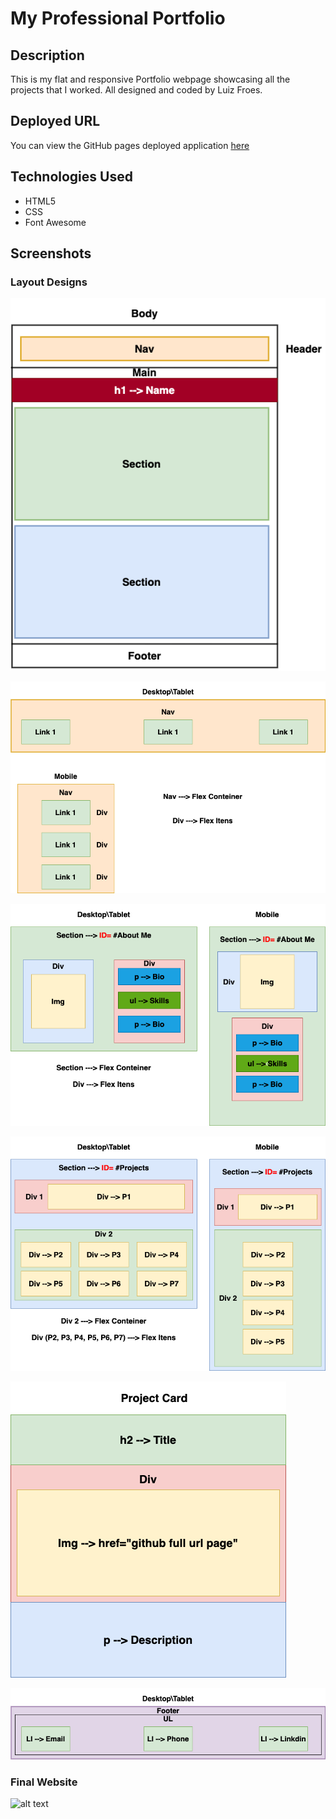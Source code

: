 # My Professional Portfolio

## Description

This is my flat and responsive Portfolio webpage showcasing all the projects that I worked. All designed and coded by Luiz Froes.

## Deployed URL

You can view the GitHub pages deployed application [here](https://luizfroes.github.io/my-portfolio-webpage/)

## Technologies Used

- HTML5
- CSS
- Font Awesome

## Screenshots

### Layout Designs

![alt text](assets/images/readme-images/portfolio-wireframe-page-1.png)

![alt text](assets/images/readme-images/portfolio-wireframe-page-2.png)

![alt text](assets/images/readme-images/portfolio-wireframe-page-3.png)

![alt text](assets/images/readme-images/portfolio-wireframe-page-4.png)

![alt text](assets/images/readme-images/portfolio-wireframe-page-5.png)

![alt text](assets/images/readme-images/portfolio-wireframe-page-6.png)

### Final Website

![alt text](assets/images/readme-images/portfolio-screenshot.png)
